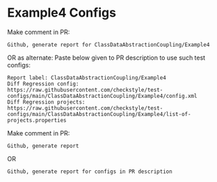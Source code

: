 # Example4 Configs
Make comment in PR:
```
Github, generate report for ClassDataAbstractionCoupling/Example4
```
OR as alternate:
Paste below given to PR description to use such test configs:
```
Report label: ClassDataAbstractionCoupling/Example4
Diff Regression config: https://raw.githubusercontent.com/checkstyle/test-configs/main/ClassDataAbstractionCoupling/Example4/config.xml
Diff Regression projects: https://raw.githubusercontent.com/checkstyle/test-configs/main/ClassDataAbstractionCoupling/Example4/list-of-projects.properties
```
Make comment in PR:
```
Github, generate report
```
OR
```
Github, generate report for configs in PR description
```
